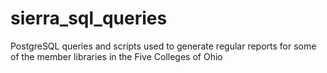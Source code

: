 # sierra_sql_queries
PostgreSQL queries and scripts used to generate regular reports for some of the member libraries in the Five Colleges of Ohio
